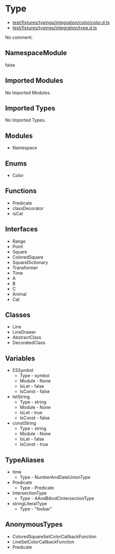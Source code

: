 # Type

* [test/fixtures/typings/integration/color/color.d.ts](/test/fixtures/typings/integration/color/color.d.ts#L1)
* [test/fixtures/typings/integration/type.d.ts](/test/fixtures/typings/integration/type.d.ts#L9)

No comment.

## NamespaceModule

false

## Imported Modules

No Imported Modules.

## Imported Types

No Imported Types.

## Modules

* Namespace

## Enums

* Color

## Functions

* Predicate
* classDecorator
* isCat

## Interfaces

* Range
* Point
* Square
* ColoredSquare
* SquareDictionary
* Transformer
* Time
* A
* B
* C
* Animal
* Cat

## Classes

* Line
* LineDrawer
* AbstractClass
* DecoratedClass

## Variables

* ESSymbol
  * Type - symbol
  * Module - None
  * IsLet - false
  * IsConst - false
* letString
  * Type - string
  * Module - None
  * IsLet - true
  * IsConst - false
* constString
  * Type - string
  * Module - None
  * IsLet - false
  * IsConst - true

## TypeAliases

* time
  * Type - NumberAndDateUnionType
* Predicate
  * Type - Predicate
* IntersectionType
  * Type - AAndBAndCIntersectionType
* stringLiteralType
  * Type - &quot;foobar&quot;

## AnonymousTypes

* ColoredSquareSetColorCallbackFunction
* LineSetColorCallbackFunction
* Predicate
